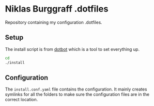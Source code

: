 # Niklas Burggraff .dotfiles

Repository containing my configuration .dotfiles.

## Setup

The install script is from [dotbot](https://github.com/anishathalye/dotbot/tree/328bcb32590e5057b09bd27a40bc2fb21385fbf3) which is a tool to set everything up.

```bash
cd
./install
```

## Configuration

The `install.conf.yaml` file contains the configuration.
It mainly creates symlinks for all the folders to make sure the configuration files are in the correct location.
